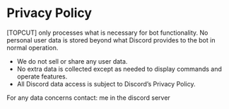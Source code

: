 # Privacy Policy

[TOPCUT] only processes what is necessary for bot functionality. No personal user data is stored beyond what Discord provides to the bot in normal operation.

- We do not sell or share any user data.
- No extra data is collected except as needed to display commands and operate features.
- All Discord data access is subject to Discord’s Privacy Policy.

For any data concerns contact: me in the discord server
